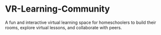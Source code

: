 # VR-Learning-Community
A fun and interactive virtual learning space for homeschoolers to build their rooms, explore virtual lessons, and collaborate with peers.
